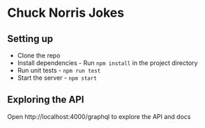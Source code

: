 # Chuck Norris Jokes

## Setting up
- Clone the repo 
- Install dependencies - Run `npm install` in the project directory
- Run unit tests - `npm run test`
- Start the server - `npm start`

## Exploring the API 
Open http://localhost:4000/graphql to explore the API and docs

